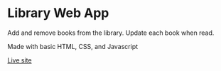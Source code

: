 # Library Web App

Add and remove books from the library. Update each book when read.

Made with basic HTML, CSS, and Javascript

[Live site](https://henriquezna.github.io/library/)